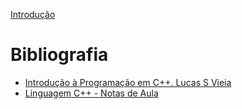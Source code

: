 [Introdução](intro.md)

# Bibliografia
+ [Introdução à Programação em C++. Lucas S Vieia](https://luksamuk.codes/files/treinamento-cpp.pdf)
+ [Linguagem C++ - Notas de Aula](https://www.inf.ufpr.br/ci208/NotasAula.pdf)
